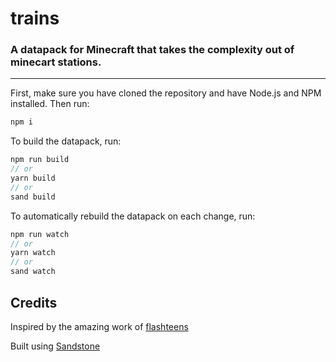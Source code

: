 # trains
### A datapack for Minecraft that takes the complexity out of minecart stations.
---

First, make sure you have cloned the repository and have Node.js and NPM installed. Then run:
```bash
npm i
```

To build the datapack, run:
```ts
npm run build
// or
yarn build
// or
sand build
```

To automatically rebuild the datapack on each change, run:
```ts
npm run watch
// or
yarn watch
// or
sand watch
```
## Credits
Inspired by the amazing work of [flashteens](https://flashteensmc.blogspot.com/)

Built using [Sandstone](https://www.sandstone.dev/)
